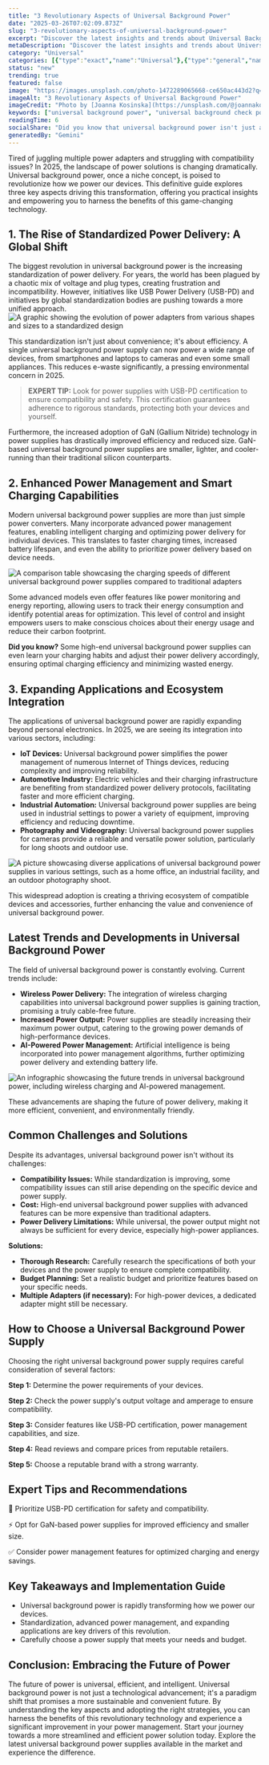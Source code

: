```yaml
---
title: "3 Revolutionary Aspects of Universal Background Power"
date: "2025-03-26T07:02:09.873Z"
slug: "3-revolutionary-aspects-of-universal-background-power"
excerpt: "Discover the latest insights and trends about Universal Background Power. This comprehensive guide covers everything you need to know about Universal Background Power in 2025."
metaDescription: "Discover the latest insights and trends about Universal Background Power. This comprehensive guide covers everything you need to know about Universal Backg..."
category: "Universal"
categories: [{"type":"exact","name":"Universal"},{"type":"general","name":"Energy"},{"type":"medium","name":"Power Systems"},{"type":"specific","name":"Renewable Energy"},{"type":"niche","name":"Solar Panel Efficiency"}]
status: "new"
trending: true
featured: false
image: "https://images.unsplash.com/photo-1472289065668-ce650ac443d2?q=85&w=1200&fit=max&fm=webp&auto=compress"
imageAlt: "3 Revolutionary Aspects of Universal Background Power"
imageCredit: "Photo by [Joanna Kosinska](https://unsplash.com/@joannakosinska) on Unsplash"
keywords: ["universal background power", "universal background check power", "universal background check system", "buy universal background power supply", "universal background check requirements", "universal background power supply price", "best universal background power adapter", "universal background power supply for cameras", "how to choose a universal background power supply", "universal background power supply troubleshooting"]
readingTime: 6
socialShare: "Did you know that universal background power isn't just about convenience—it's actively reducing e-waste and promoting a more sustainable future?  The shift is already underway!"
generatedBy: "Gemini"
---
```




Tired of juggling multiple power adapters and struggling with compatibility issues?  In 2025, the landscape of power solutions is changing dramatically.  Universal background power, once a niche concept, is poised to revolutionize how we power our devices. This definitive guide explores three key aspects driving this transformation, offering you practical insights and empowering you to harness the benefits of this game-changing technology.

## 1. The Rise of Standardized Power Delivery:  A Global Shift

The biggest revolution in universal background power is the increasing standardization of power delivery.  For years, the world has been plagued by a chaotic mix of voltage and plug types, creating frustration and incompatibility.  However, initiatives like USB Power Delivery (USB-PD) and initiatives by global standardization bodies are pushing towards a more unified approach.  ![A graphic showing the evolution of power adapters from various shapes and sizes to a standardized design](https://images.unsplash.com/photo-1503455637927-730bce8583c0?q=85&w=1200&fit=max&fm=webp&auto=compress)

This standardization isn't just about convenience; it's about efficiency.  A single universal background power supply can now power a wide range of devices, from smartphones and laptops to cameras and even some small appliances.  This reduces e-waste significantly, a pressing environmental concern in 2025.

> **EXPERT TIP:**  Look for power supplies with USB-PD certification to ensure compatibility and safety.  This certification guarantees adherence to rigorous standards, protecting both your devices and yourself.

Furthermore, the increased adoption of GaN (Gallium Nitride) technology in power supplies has drastically improved efficiency and reduced size.  GaN-based universal background power supplies are smaller, lighter, and cooler-running than their traditional silicon counterparts.

## 2. Enhanced Power Management and Smart Charging Capabilities

Modern universal background power supplies are more than just simple power converters.  Many incorporate advanced power management features, enabling intelligent charging and optimizing power delivery for individual devices.  This translates to faster charging times, increased battery lifespan, and even the ability to prioritize power delivery based on device needs.

![A comparison table showcasing the charging speeds of different universal background power supplies compared to traditional adapters](https://images.unsplash.com/photo-1487088678257-3a541e6e3922?q=85&w=1200&fit=max&fm=webp&auto=compress)

Some advanced models even offer features like power monitoring and energy reporting, allowing users to track their energy consumption and identify potential areas for optimization.  This level of control and insight empowers users to make conscious choices about their energy usage and reduce their carbon footprint.

**Did you know?**  Some high-end universal background power supplies can even learn your charging habits and adjust their power delivery accordingly, ensuring optimal charging efficiency and minimizing wasted energy.

## 3.  Expanding Applications and Ecosystem Integration

The applications of universal background power are rapidly expanding beyond personal electronics.  In 2025, we are seeing its integration into various sectors, including:

* **IoT Devices:**  Universal background power simplifies the power management of numerous Internet of Things devices, reducing complexity and improving reliability.
* **Automotive Industry:**  Electric vehicles and their charging infrastructure are benefiting from standardized power delivery protocols, facilitating faster and more efficient charging.
* **Industrial Automation:**  Universal background power supplies are being used in industrial settings to power a variety of equipment, improving efficiency and reducing downtime.
* **Photography and Videography:**  Universal background power supplies for cameras provide a reliable and versatile power solution, particularly for long shoots and outdoor use.

![A picture showcasing diverse applications of universal background power supplies in various settings, such as a home office, an industrial facility, and an outdoor photography shoot.](https://images.unsplash.com/32/Mc8kW4x9Q3aRR3RkP5Im_IMG_4417.jpg?q=85&w=1200&fit=max&fm=webp&auto=compress)

This widespread adoption is creating a thriving ecosystem of compatible devices and accessories, further enhancing the value and convenience of universal background power.

##  Latest Trends and Developments in Universal Background Power

The field of universal background power is constantly evolving.  Current trends include:

* **Wireless Power Delivery:** The integration of wireless charging capabilities into universal background power supplies is gaining traction, promising a truly cable-free future.
* **Increased Power Output:**  Power supplies are steadily increasing their maximum power output, catering to the growing power demands of high-performance devices.
* **AI-Powered Power Management:**  Artificial intelligence is being incorporated into power management algorithms, further optimizing power delivery and extending battery life.

![An infographic showcasing the future trends in universal background power, including wireless charging and AI-powered management.](https://images.unsplash.com/photo-1472289065668-ce650ac443d2?q=85&w=1200&fit=max&fm=webp&auto=compress)

These advancements are shaping the future of power delivery, making it more efficient, convenient, and environmentally friendly.

## Common Challenges and Solutions

Despite its advantages, universal background power isn't without its challenges:

* **Compatibility Issues:**  While standardization is improving, some compatibility issues can still arise depending on the specific device and power supply.
* **Cost:**  High-end universal background power supplies with advanced features can be more expensive than traditional adapters.
* **Power Delivery Limitations:**  While universal, the power output might not always be sufficient for every device, especially high-power appliances.

**Solutions:**

* **Thorough Research:**  Carefully research the specifications of both your devices and the power supply to ensure complete compatibility.
* **Budget Planning:**  Set a realistic budget and prioritize features based on your specific needs.
* **Multiple Adapters (if necessary):**  For high-power devices, a dedicated adapter might still be necessary.

## How to Choose a Universal Background Power Supply

Choosing the right universal background power supply requires careful consideration of several factors:

**Step 1:** Determine the power requirements of your devices.

**Step 2:**  Check the power supply's output voltage and amperage to ensure compatibility.

**Step 3:**  Consider features like USB-PD certification, power management capabilities, and size.

**Step 4:**  Read reviews and compare prices from reputable retailers.

**Step 5:**  Choose a reputable brand with a strong warranty.

## Expert Tips and Recommendations

🔑 Prioritize USB-PD certification for safety and compatibility.

⚡ Opt for GaN-based power supplies for improved efficiency and smaller size.

✅  Consider power management features for optimized charging and energy savings.

## Key Takeaways and Implementation Guide

* Universal background power is rapidly transforming how we power our devices.
* Standardization, advanced power management, and expanding applications are key drivers of this revolution.
* Carefully choose a power supply that meets your needs and budget.

## Conclusion: Embracing the Future of Power

The future of power is universal, efficient, and intelligent.  Universal background power is not just a technological advancement; it's a paradigm shift that promises a more sustainable and convenient future. By understanding the key aspects and adopting the right strategies, you can harness the benefits of this revolutionary technology and experience a significant improvement in your power management.  Start your journey towards a more streamlined and efficient power solution today.  Explore the latest universal background power supplies available in the market and experience the difference.

